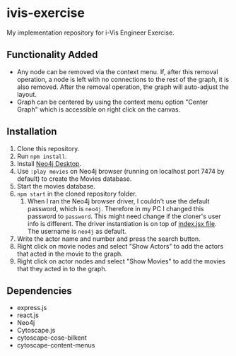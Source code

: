 # ivis-exercise
My implementation repository for i-Vis Engineer Exercise.

## Functionality Added
* Any node can be removed via the context menu. If, after this removal operation, a node is left with no
connections to the rest of the graph, it is also removed. After the removal operation, the graph will
auto-adjust the layout.
* Graph can be centered by using the context menu option "Center Graph" which is accessible on right click
on the canvas.

## Installation
1. Clone this repository.
2. Run `npm install`.
2. Install [Neo4j Desktop](https://neo4j.com/download/).
3. Use `:play movies` on Neo4j browser (running on localhost port 7474 by default) to create the Movies database.
4. Start the movies database.
5. `npm start` in the cloned repository folder.
    1. When I ran the Neo4j browser driver, I couldn't use the default password, which is `neo4j`. Therefore in my PC I 
    changed this password to `password`. This might need change if the cloner's user info is different. The driver
    instantiation is on top of [index.jsx file](/public/javascripts/index.jsx). The username is `neo4j` as default.
6. Write the actor name and number and press the search button.
7. Right click on movie nodes and select "Show Actors" to add the actors that acted in the movie to the graph.
8. Right click on actor nodes and select "Show Movies" to add the movies that they acted in to the graph.

## Dependencies
* express.js
* react.js
* Neo4j
* Cytoscape.js
* cytoscape-cose-bilkent
* cytoscape-content-menus

